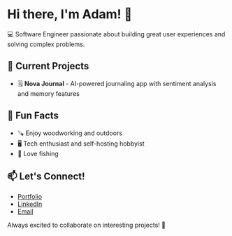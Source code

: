 # Hi there, I'm Adam! 👋

💻 Software Engineer passionate about building great user experiences and solving complex problems.

## 🚀 Current Projects
- 🗒️ **Nova Journal** - AI-powered journaling app with sentiment analysis and memory features

## 🌟 Fun Facts
- 🪚 Enjoy woodworking and outdoors
- 🖥️ Tech enthusiast and self-hosting hobbyist
- 🎣 Love fishing

## 📫 Let's Connect!
- [Portfolio](https://hursey.io)
- [LinkedIn](https://linkedin.com/in/adamhursey)
- [Email](mailto:adam@hursey.io)

Always excited to collaborate on interesting projects! 🤝
